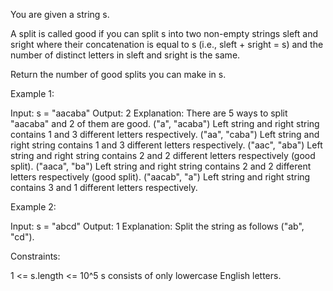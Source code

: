 You are given a string s.

A split is called good if you can split s into two non-empty strings sleft
and sright where their concatenation is equal to s (i.e., sleft + sright = s)
and the number of distinct letters in sleft and sright is the same.

Return the number of good splits you can make in s.


Example 1:


Input: s = "aacaba"
Output: 2
Explanation: There are 5 ways to split "aacaba" and 2 of them are good. 
("a", "acaba") Left string and right string contains 1 and 3 different
letters respectively.
("aa", "caba") Left string and right string contains 1 and 3 different
letters respectively.
("aac", "aba") Left string and right string contains 2 and 2 different
letters respectively (good split).
("aaca", "ba") Left string and right string contains 2 and 2 different
letters respectively (good split).
("aacab", "a") Left string and right string contains 3 and 1 different
letters respectively.


Example 2:


Input: s = "abcd"
Output: 1
Explanation: Split the string as follows ("ab", "cd").



Constraints:


1 <= s.length <= 10^5
s consists of only lowercase English letters.




